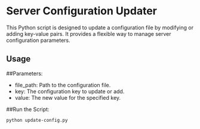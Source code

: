 # Server Configuration Updater

This Python script is designed to update a configuration file by modifying or adding key-value pairs. It provides a flexible way to manage server configuration parameters.

## Usage

##Parameters:

- file_path: Path to the configuration file.
- key: The configuration key to update or add.
- value: The new value for the specified key.

##Run the Script:

```
python update-config.py

```

